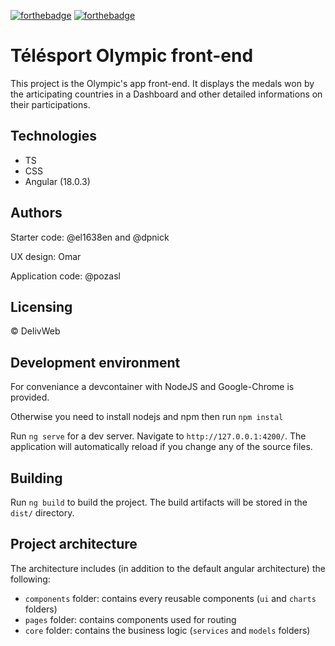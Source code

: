 [![forthebadge](https://forthebadge.com/images/badges/made-with-typescript.svg)](https://forthebadge.com) [![forthebadge](https://forthebadge.com/images/badges/uses-css.svg)](https://forthebadge.com)

# Télésport Olympic front-end

This project is the Olympic's app front-end.
It displays the medals won by the articipating countries in a Dashboard and other detailed informations on their participations.

## Technologies
- TS
- CSS 
- Angular (18.0.3)

## Authors

Starter code: @el1638en and @dpnick

UX design: Omar

Application code: @pozasl


## Licensing

&copy; DelivWeb

## Development environment
For conveniance a devcontainer with NodeJS and Google-Chrome is provided.

Otherwise you need to install nodejs and npm then run `npm instal`

Run `ng serve` for a dev server. Navigate to `http://127.0.0.1:4200/`. The application will automatically reload if you change any of the source files.

## Building

Run `ng build` to build the project. The build artifacts will be stored in the `dist/` directory.

## Project architecture

The architecture includes (in addition to the default angular architecture) the following:

- `components` folder: contains every reusable components (`ui` and `charts` folders)
- `pages` folder: contains components used for routing
- `core` folder: contains the business logic (`services` and `models` folders)
